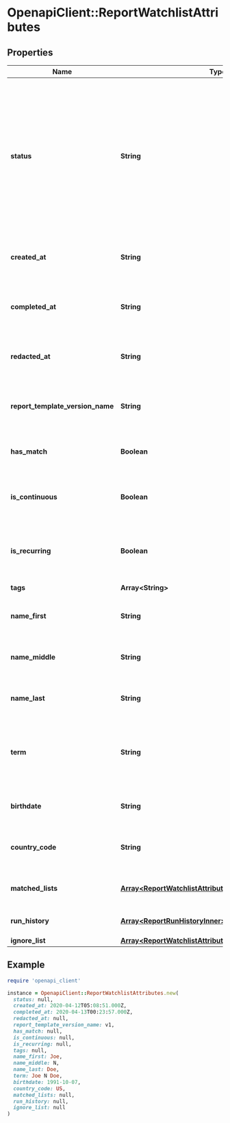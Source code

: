 # OpenapiClient::ReportWatchlistAttributes

## Properties

| Name | Type | Description | Notes |
| ---- | ---- | ----------- | ----- |
| **status** | **String** | The status of the report  Possible values: - pending - ready - errored  Do not assume this is a static enumeration; Persona may add new values in the future without a versioned update. | [optional] |
| **created_at** | **String** | The time the report was created in ISO 8601 format | [optional] |
| **completed_at** | **String** | The time the report completed processing in ISO 8601 format | [optional] |
| **redacted_at** | **String** | The time the report was redacted in ISO 8601 format | [optional] |
| **report_template_version_name** | **String** | The name of the report template version used for this report | [optional] |
| **has_match** | **Boolean** | Whether or not the report matched | [optional] |
| **is_continuous** | **Boolean** | Whether or not this report has been run more than once | [optional] |
| **is_recurring** | **Boolean** | Whether or not this report is scheduled to run in the future | [optional] |
| **tags** | **Array&lt;String&gt;** | Tags on the report | [optional] |
| **name_first** | **String** | The input first name of the search individual | [optional] |
| **name_middle** | **String** | The input middle name of the search individual | [optional] |
| **name_last** | **String** | The input last name of the search individual | [optional] |
| **term** | **String** | The input combined term used for searching (first + middle + last name) | [optional] |
| **birthdate** | **String** | The input DOB in YYYY-MM-DD format | [optional] |
| **country_code** | **String** | The input search country in alpha2 format | [optional] |
| **matched_lists** | [**Array&lt;ReportWatchlistAttributesAllOfMatchedListsInner&gt;**](ReportWatchlistAttributesAllOfMatchedListsInner.md) | Lists that matched from the search input | [optional] |
| **run_history** | [**Array&lt;ReportRunHistoryInner&gt;**](ReportRunHistoryInner.md) | A history of the report runs | [optional] |
| **ignore_list** | [**Array&lt;ReportWatchlistAttributesAllOfIgnoreListInner&gt;**](ReportWatchlistAttributesAllOfIgnoreListInner.md) |  | [optional] |

## Example

```ruby
require 'openapi_client'

instance = OpenapiClient::ReportWatchlistAttributes.new(
  status: null,
  created_at: 2020-04-12T05:08:51.000Z,
  completed_at: 2020-04-13T00:23:57.000Z,
  redacted_at: null,
  report_template_version_name: v1,
  has_match: null,
  is_continuous: null,
  is_recurring: null,
  tags: null,
  name_first: Joe,
  name_middle: N,
  name_last: Doe,
  term: Joe N Doe,
  birthdate: 1991-10-07,
  country_code: US,
  matched_lists: null,
  run_history: null,
  ignore_list: null
)
```

